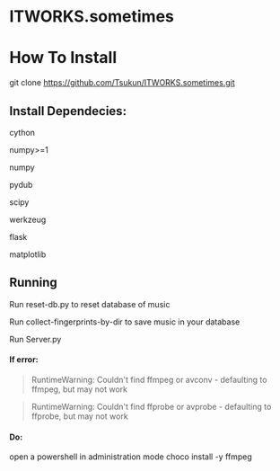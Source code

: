 # ITWORKS.sometimes

# How To Install

git clone https://github.com/Tsukun/ITWORKS.sometimes.git
 
## Install Dependecies:
  cython
  
  numpy>=1
  
  numpy
  
  pydub
  
  scipy
  
  werkzeug
  
  flask
  
  matplotlib
  
## Running
Run reset-db.py to reset database of music

Run collect-fingerprints-by-dir to save music in your database

Run Server.py

#### If error:
> RuntimeWarning: Couldn't find ffmpeg or avconv - defaulting to ffmpeg, but may not work

> RuntimeWarning: Couldn't find ffprobe or avprobe - defaulting to ffprobe, but may not work
#### Do:
open a powershell in administration mode
choco install -y ffmpeg


  
